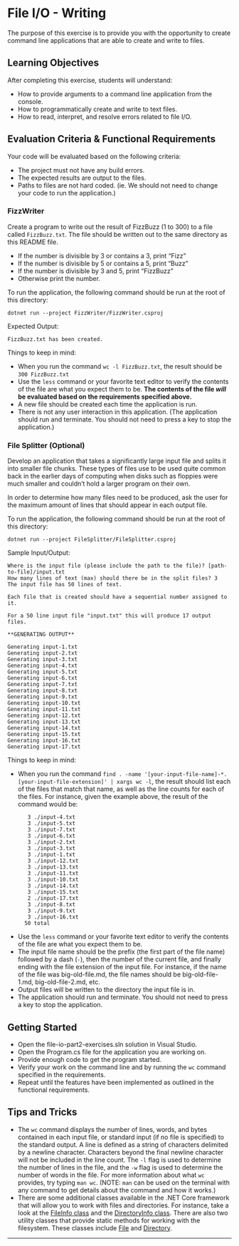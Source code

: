 # File I/O - Writing

The purpose of this exercise is to provide you with the opportunity to create command line applications that are able to create and write to files.

## Learning Objectives

After completing this exercise, students will understand:

* How to provide arguments to a command line application from the console.
* How to programmatically create and write to text files.
* How to read, interpret, and resolve errors related to file I/O.

## Evaluation Criteria & Functional Requirements

Your code will be evaluated based on the following criteria:

* The project must not have any build errors.
* The expected results are output to the files.
* Paths to files are not hard coded. (ie. We should not need to change your code to run the application.)

### FizzWriter

Create a program to write out the result of FizzBuzz (1 to 300) to a file called `FizzBuzz.txt`. The file should be written out to the same directory as this README file.

* If the number is divisible by 3 or contains a 3, print “Fizz”
* If the number is divisible by 5 or contains a 5, print “Buzz”
* If the number is divisible by 3 and 5, print “FizzBuzz”
* Otherwise print the number.

To run the application, the following command should be run at the root of this directory:

```
dotnet run --project FizzWriter/FizzWriter.csproj
```

Expected Output:
```
FizzBuzz.txt has been created.
```

Things to keep in mind:

* When you run the command `wc -l FizzBuzz.txt`, the result should be `300 FizzBuzz.txt`
* Use the `less` command or your favorite text editor to verify the contents of the file are what you expect them to be. **The contents of the file _will_ be evaluated based on the requirements specified above.**
* A new file should be created each time the application is run.
* There is not any user interaction in this application. (The application should run and terminate. You should not need to press a key to stop the application.)

### File Splitter (Optional)

Develop an application that takes a significantly large input file and splits it into smaller file chunks. These types of files use to be used quite common back in the earlier days of computing when disks such as floppies were much smaller and couldn’t hold a larger program on their own.

In order to determine how many files need to be produced, ask the user for the maximum amount of lines that
should appear in each output file.

To run the application, the following command should be run at the root of this directory:

```
dotnet run --project FileSplitter/FileSplitter.csproj
```

Sample Input/Output:
```
Where is the input file (please include the path to the file)? [path-to-file]/input.txt
How many lines of text (max) should there be in the split files? 3
The input file has 50 lines of text.

Each file that is created should have a sequential number assigned to it.

For a 50 line input file "input.txt" this will produce 17 output files.

**GENERATING OUTPUT**

Generating input-1.txt
Generating input-2.txt
Generating input-3.txt
Generating input-4.txt
Generating input-5.txt
Generating input-6.txt
Generating input-7.txt
Generating input-8.txt
Generating input-9.txt
Generating input-10.txt
Generating input-11.txt
Generating input-12.txt
Generating input-13.txt
Generating input-14.txt
Generating input-15.txt
Generating input-16.txt
Generating input-17.txt

```

Things to keep in mind:

* When you run the command `find . -name '[your-input-file-name]-*.[your-input-file-extension]' | xargs wc -l`, the result should list each of the files that match that name, as well as the line counts for each of the files. For instance, given the example above, the result of the command would be:
    ```
       3 ./input-4.txt
       3 ./input-5.txt
       3 ./input-7.txt
       3 ./input-6.txt
       3 ./input-2.txt
       3 ./input-3.txt
       3 ./input-1.txt
       3 ./input-12.txt
       3 ./input-13.txt
       3 ./input-11.txt
       3 ./input-10.txt
       3 ./input-14.txt
       3 ./input-15.txt
       2 ./input-17.txt
       3 ./input-8.txt
       3 ./input-9.txt
       3 ./input-16.txt
      50 total
    ```
* Use the `less` command or your favorite text editor to verify the contents of the file are what you expect them to be.
* The input file name should be the prefix (the first part of the file name) followed by a dash (`-`), then the number of the current file, and finally ending with the file extension of the input file. For instance, if the name of the file was big-old-file.md, the file names should be big-old-file-1.md, big-old-file-2.md, etc.
* Output files will be written to the directory the input file is in.
* The application should run and terminate. You should not need to press a key to stop the application.

## Getting Started

* Open the file-io-part2-exercises.sln solution in Visual Studio.
* Open the Program.cs file for the application you are working on.
* Provide enough code to get the program started.
* Verify your work on the command line and by running the `wc` command specified in the requirements.
* Repeat until the features have been implemented as outlined in the functional requirements.

## Tips and Tricks

* The `wc` command displays the number of lines, words, and bytes contained in each input file, or standard input (if no file is specified) to the standard output. A line is defined as a string of characters delimited by a newline character. Characters beyond the final newline character will not be included in the line count. The `-l` flag is used to determine the number of lines in the file, and the `-w` flag is used to determine the number of words in the file. For more information about what `wc` provides, try typing `man wc`. (NOTE: `man` can be used on the terminal with any command to get details about the command and how it works.)
* There are some additional classes available in the .NET Core framework that will allow you to work with files and directories. For instance, take a look at the [FileInfo class][file-info-api-docs] and the [DirectoryInfo class][directory-info-api-docs]. There are also two utility classes that provide static methods for working with the filesystem. These classes include [File][file-api-docs] and [Directory][directory-api-docs].

---

[directory-api-docs]: https://docs.microsoft.com/en-us/dotnet/api/system.io.directory?view=netcore-2.2
[directory-info-api-docs]: https://docs.microsoft.com/en-us/dotnet/api/system.io.directoryinfo?view=netcore-2.2
[file-api-docs]: https://docs.microsoft.com/en-us/dotnet/api/system.io.file?view=netcore-2.2
[file-info-api-docs]: https://docs.microsoft.com/en-us/dotnet/api/system.io.fileinfo?view=netcore-2.2
